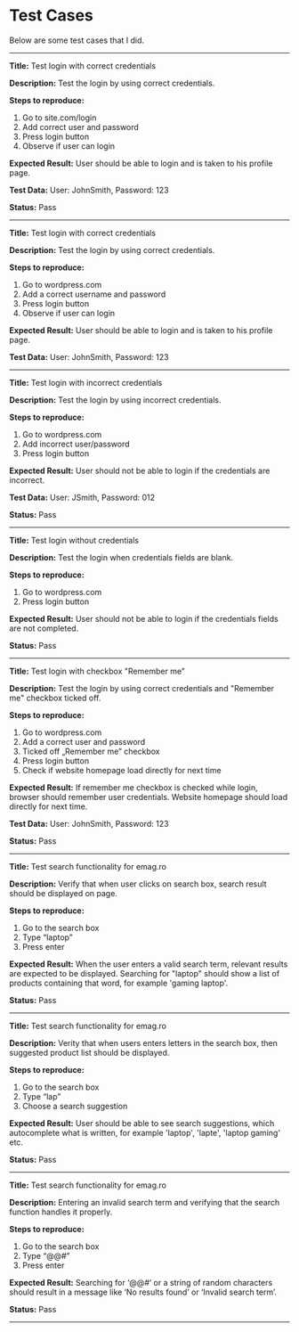 # Test Cases

Below are some test cases that I did.

-----------

**Title:**
Test login with correct credentials

**Description:**
Test the login by using correct credentials.

**Steps to reproduce:**
1. Go to site.com/login
2. Add correct user and password
3. Press login button
4. Observe if user can login

**Expected Result:**
User should be able to login and is taken to his profile page.

**Test Data:**
User: JohnSmith, Password: 123

**Status:**
Pass

-------------------

**Title:**
Test login with correct credentials

**Description:**
Test the login by using correct credentials.

**Steps to reproduce:**
1. Go to wordpress.com
2. Add a correct username and password
3. Press login button
4. Observe if user can login

**Expected Result:**
User should be able to login and is taken to his profile page.

**Test Data:**
User: JohnSmith, Password: 123

-----------------------

**Title:**
Test login with incorrect credentials

**Description:**
Test the login by using incorrect credentials.

**Steps to reproduce:**
1. Go to wordpress.com
2. Add incorrect user/password
3. Press login button

**Expected Result:**
User should not be able to login if the credentials are incorrect.

**Test Data:**
User: JSmith, Password: 012

**Status:**
Pass

-----------------------

**Title:**
Test login without credentials

**Description:**
Test the login when credentials fields are blank.

**Steps to reproduce:**
1. Go to wordpress.com
2. Press login button

**Expected Result:**
User should not be able to login if the credentials fields are not completed.

**Status:**
Pass

----------------------

**Title:**
Test login with checkbox "Remember me"

**Description:**
Test the login by using correct credentials and "Remember me" checkbox ticked off.

**Steps to reproduce:**
1. Go to wordpress.com
2. Add a correct user and password
3. Ticked off „Remember me” checkbox
4. Press login button
5. Check if website homepage load directly for next time

**Expected Result:**
If remember me checkbox is checked while login, browser should remember user credentials. Website homepage should load directly for next time.

**Test Data:**
User: JohnSmith, Password: 123

**Status:**
Pass

---------------------

**Title:**
Test search functionality for emag.ro

**Description:**
Verify that when user clicks on search box, search result should be displayed on page.

**Steps to reproduce:**
1. Go to the search box
2. Type “laptop”
3. Press enter

**Expected Result:**
When the user enters a valid search term, relevant results are expected to be displayed. Searching for "laptop" should show a list of products containing that word, for example 'gaming laptop'.

**Status:**
Pass

----------------------

**Title:**
Test search functionality for emag.ro

**Description:**
Verity that when users enters letters in the search box, then suggested product list should be displayed.

**Steps to reproduce:**
1. Go to the search box
2. Type “lap”
3. Choose a search suggestion

**Expected Result:**
User should be able to see search suggestions, which autocomplete what is written, for example 'laptop', 'lapte', 'laptop gaming' etc.

**Status:**
Pass

------------------------

**Title:**
Test search functionality for emag.ro

**Description:**
Entering an invalid search term and verifying that the search function handles it properly.

**Steps to reproduce:**
1. Go to the search box
2. Type “@@#”
3. Press enter

**Expected Result:**
Searching for ‘@@#’ or a string of random characters should result in a message like ‘No results found’ or ‘Invalid search term’.

**Status:**
Pass

----------------------------------------

